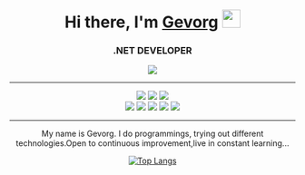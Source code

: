 <div style="bgcolor:blue">
  <h1 align="center">Hi there, I'm <a href="https://github.com/GevGrig007" target="_blank">Gevorg</a> 
    <img src="https://github.com/blackcater/blackcater/raw/main/images/Hi.gif" height="32"/></h1>
  <h3 align="center"> .NET DEVELOPER</h3>
  <div align="center" >
    <a  href="https://www.linkedin.com/in/gevgrig007">
      <img src="https://img.shields.io/badge/LinkedIn-blue?style=for-the-badge&logo=linkedin&logoColor=white"/>
    </div>
  </a>
</div>
<hr/>
<div align="center" >
    <img src="https://img.shields.io/badge/c%23-%23239120.svg?style=for-the-badge&logo=c-sharp&logoColor=white" />
    <img src="https://img.shields.io/badge/html5-%23E34F26.svg?style=for-the-badge&logo=html5&logoColor=white" />
    <img src="https://img.shields.io/badge/javascript-%23323330.svg?style=for-the-badge&logo=javascript&logoColor=%23F7DF1E" />
</div>
<div align="center" >
  <img src="https://img.shields.io/badge/mysql-%2300f.svg?style=for-the-badge&logo=mysql&logoColor=white" />
  <img src="https://img.shields.io/badge/.NET-5C2D91?style=for-the-badge&logo=.net&logoColor=white" />
  <img src="https://img.shields.io/badge/angular-%23DD0031.svg?style=for-the-badge&logo=angular&logoColor=white" />
  <img src="https://img.shields.io/badge/bootstrap-%23563D7C.svg?style=for-the-badge&logo=bootstrap&logoColor=white" />
  <img src="https://img.shields.io/badge/jquery-%230769AD.svg?style=for-the-badge&logo=jquery&logoColor=white" />
</div>
<hr/>
 <div align="center">
        My name is Gevorg. I do programmings, trying out different technologies.Open to continuous improvement,live in constant learning...
 </div> 
 <div align="center" > 
  
  [![Top Langs](https://github-readme-stats.vercel.app/api/top-langs/?username=GevGrig007&layout=compact)](https://github.com/GevGrig007/github-readme-stats)
</div>

